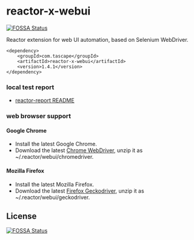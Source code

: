 # reactor-x-webui
[![FOSSA Status](https://app.fossa.io/api/projects/git%2Bgithub.com%2Ftascape%2Freactor-x-webui.svg?type=shield)](https://app.fossa.io/projects/git%2Bgithub.com%2Ftascape%2Freactor-x-webui?ref=badge_shield)

Reactor extension for web UI automation, based on Selenium WebDriver.

```
<dependency>
	<groupId>com.tascape</groupId>
	<artifactId>reactor-x-webui</artifactId>
	<version>1.4.1</version>
</dependency>
```
### local test report
  * [reactor-report README](https://github.com/tascape/reactor-report/blob/master/README.md)

### web browser support

#### Google Chrome
  * Install the latest Google Chrome.
  * Download the latest [Chrome WebDriver](http://chromedriver.chromium.org/downloads), unzip it as ~/.reactor/webui/chromedriver.

#### Mozilla Firefox
  * Install the latest Mozilla Firefox.
  * Download the latest [Firefox Geckodriver](https://github.com/mozilla/geckodriver/releases), unzip it as ~/.reactor/webui/geckodriver.


## License
[![FOSSA Status](https://app.fossa.io/api/projects/git%2Bgithub.com%2Ftascape%2Freactor-x-webui.svg?type=large)](https://app.fossa.io/projects/git%2Bgithub.com%2Ftascape%2Freactor-x-webui?ref=badge_large)